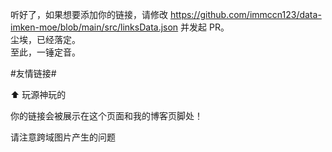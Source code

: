听好了，如果想要添加你的链接，请修改 <https://github.com/immccn123/data-imken-moe/blob/main/src/linksData.json> 并发起 PR。  
尘埃，已经落定。  
至此，一锤定音。

\#友情链接\#

⬆️ 玩源神玩的

你的链接会被展示在这个页面和我的博客页脚处！

请注意跨域图片产生的问题
